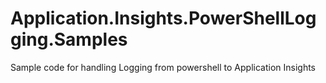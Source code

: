 # Application.Insights.PowerShellLogging.Samples
Sample code for handling Logging from powershell to Application Insights
